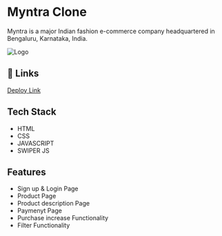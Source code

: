 
# Myntra Clone

Myntra is a major Indian fashion e-commerce company headquartered in Bengaluru, Karnataka, India.


![Logo](https://assets.myntassets.com/f_webp,w_980,c_limit,fl_progressive,dpr_2.0/assets/images/2023/10/31/8b41f2e0-c64c-4a13-ad40-96462a814fcb1698764085531-Desktop-banner--2-.jpg)


## 🔗 Links





[Deploy Link](https://construct-week-myntra-clone.netlify.app/)


## Tech Stack






- HTML
- CSS
- JAVASCRIPT
- SWIPER JS

## Features

- Sign up & Login Page
- Product Page
- Product description Page
- Paymenyt Page
- Purchase increase Functionality
- Filter Functionality
